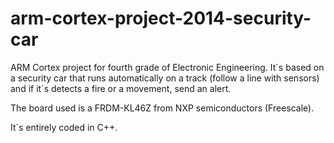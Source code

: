 # arm-cortex-project-2014-security-car
ARM Cortex project for fourth grade of Electronic Engineering. It´s based on a security car that runs automatically on a track (follow a line with sensors) and if it´s detects a fire or a movement, send an alert.

The board used is a FRDM-KL46Z from NXP semiconductors (Freescale).

It´s entirely coded in C++.
